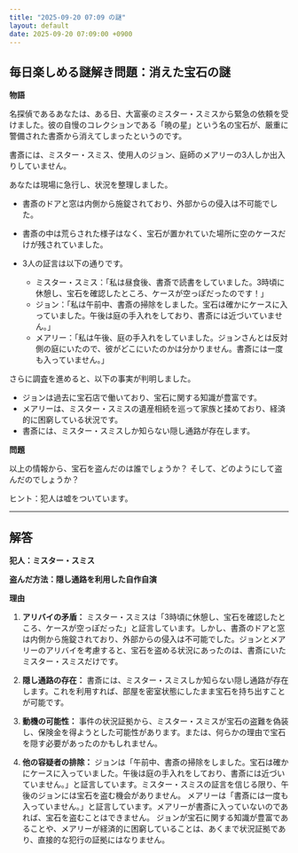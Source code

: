```yaml
---
title: "2025-09-20 07:09 の謎"
layout: default
date: 2025-09-20 07:09:00 +0900
---
```

## 毎日楽しめる謎解き問題：消えた宝石の謎

**物語**

名探偵であるあなたは、ある日、大富豪のミスター・スミスから緊急の依頼を受けました。彼の自慢のコレクションである「暁の星」という名の宝石が、厳重に警備された書斎から消えてしまったというのです。

書斎には、ミスター・スミス、使用人のジョン、庭師のメアリーの3人しか出入りしていません。

あなたは現場に急行し、状況を整理しました。

*   書斎のドアと窓は内側から施錠されており、外部からの侵入は不可能でした。
*   書斎の中は荒らされた様子はなく、宝石が置かれていた場所に空のケースだけが残されていました。
*   3人の証言は以下の通りです。

    *   ミスター・スミス：「私は昼食後、書斎で読書をしていました。3時頃に休憩し、宝石を確認したところ、ケースが空っぽだったのです！」
    *   ジョン：「私は午前中、書斎の掃除をしました。宝石は確かにケースに入っていました。午後は庭の手入れをしており、書斎には近づいていません。」
    *   メアリー：「私は午後、庭の手入れをしていました。ジョンさんとは反対側の庭にいたので、彼がどこにいたのかは分かりません。書斎には一度も入っていません。」

さらに調査を進めると、以下の事実が判明しました。

*   ジョンは過去に宝石店で働いており、宝石に関する知識が豊富です。
*   メアリーは、ミスター・スミスの遺産相続を巡って家族と揉めており、経済的に困窮している状況です。
*   書斎には、ミスター・スミスしか知らない隠し通路が存在します。

**問題**

以上の情報から、宝石を盗んだのは誰でしょうか？ そして、どのようにして盗んだのでしょうか？

ヒント：犯人は嘘をついています。

---

## 解答

**犯人：ミスター・スミス**

**盗んだ方法：隠し通路を利用した自作自演**

**理由**

1.  **アリバイの矛盾：**
    ミスター・スミスは「3時頃に休憩し、宝石を確認したところ、ケースが空っぽだった」と証言しています。しかし、書斎のドアと窓は内側から施錠されており、外部からの侵入は不可能でした。ジョンとメアリーのアリバイを考慮すると、宝石を盗める状況にあったのは、書斎にいたミスター・スミスだけです。

2.  **隠し通路の存在：**
    書斎には、ミスター・スミスしか知らない隠し通路が存在します。これを利用すれば、部屋を密室状態にしたまま宝石を持ち出すことが可能です。

3.  **動機の可能性：**
    事件の状況証拠から、ミスター・スミスが宝石の盗難を偽装し、保険金を得ようとした可能性があります。または、何らかの理由で宝石を隠す必要があったのかもしれません。

4.  **他の容疑者の排除：**
    ジョンは「午前中、書斎の掃除をしました。宝石は確かにケースに入っていました。午後は庭の手入れをしており、書斎には近づいていません。」と証言しています。ミスター・スミスの証言を信じる限り、午後のジョンには宝石を盗む機会がありません。
    メアリーは「書斎には一度も入っていません。」と証言しています。メアリーが書斎に入っていないのであれば、宝石を盗むことはできません。
    ジョンが宝石に関する知識が豊富であることや、メアリーが経済的に困窮していることは、あくまで状況証拠であり、直接的な犯行の証拠にはなりません。
